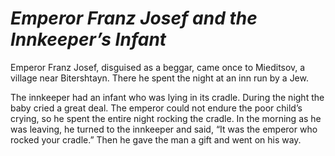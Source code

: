 # ***Emperor Franz Josef and the Innkeeper’s Infant***



Emperor Franz Josef, disguised as a beggar, came once to Mieditsov, a village near Bitershtayn. There he spent the night at an inn run by a Jew.

The innkeeper had an infant who was lying in its cradle. During the night the baby cried a great deal. The emperor could not endure the poor child’s crying, so he spent the entire night rocking the cradle. In the morning as he was leaving, he turned to the innkeeper and said, “It was the emperor who rocked your cradle.” Then he gave the man a gift and went on his way.
